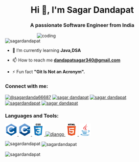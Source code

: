 <h1 align="center">Hi 👋, I'm Sagar Dandapat</h1>
<h3 align="center">A passionate Software Engineer from India</h3>
<img align="right"alt="coding"width="400"src="/home/sagar/Downloads/140866485-8fb1c876-9a8f-4d6a-98dc-08c4981eaf70.gif"
<p align="left"> <img src="https://komarev.com/ghpvc/?username=sagardandapat&label=Profile%20views&color=0e75b6&style=flat" alt="sagardandapat" /> </p>

- 🌱 I’m currently learning **Java,DSA**

- 📫 How to reach me **dandapatsagar340@gmail.com**

- ⚡ Fun fact **"Git Is Not an Acronym".**

<h3 align="left">Connect with me:</h3>
<p align="left">
<a href="https://twitter.com/@sagardanda66687" target="blank"><img align="center" src="https://raw.githubusercontent.com/rahuldkjain/github-profile-readme-generator/master/src/images/icons/Social/twitter.svg" alt="@sagardanda66687" height="30" width="40" /></a>
<a href="https://linkedin.com/in/sagar dandapat" target="blank"><img align="center" src="https://raw.githubusercontent.com/rahuldkjain/github-profile-readme-generator/master/src/images/icons/Social/linked-in-alt.svg" alt="sagar dandapat" height="30" width="40" /></a>
<a href="https://www.hackerrank.com/sagar dandapat" target="blank"><img align="center" src="https://raw.githubusercontent.com/rahuldkjain/github-profile-readme-generator/master/src/images/icons/Social/hackerrank.svg" alt="sagar dandapat" height="30" width="40" /></a>
<a href="https://www.leetcode.com/sagardandapat" target="blank"><img align="center" src="https://raw.githubusercontent.com/rahuldkjain/github-profile-readme-generator/master/src/images/icons/Social/leet-code.svg" alt="sagardandapat" height="30" width="40" /></a>
<a href="https://auth.geeksforgeeks.org/user/sagar dandapat" target="blank"><img align="center" src="https://raw.githubusercontent.com/rahuldkjain/github-profile-readme-generator/master/src/images/icons/Social/geeks-for-geeks.svg" alt="sagar dandapat" height="30" width="40" /></a>
</p>
<h3 align="left">Languages and Tools:</h3>
<p align="left"> <a href="https://www.cprogramming.com/" target="_blank" rel="noreferrer"> <img src="https://raw.githubusercontent.com/devicons/devicon/master/icons/c/c-original.svg" alt="c" width="40" height="40"/> </a> <a href="https://www.w3schools.com/cpp/" target="_blank" rel="noreferrer"> <img src="https://raw.githubusercontent.com/devicons/devicon/master/icons/cplusplus/cplusplus-original.svg" alt="cplusplus" width="40" height="40"/> </a> <a href="https://www.w3schools.com/css/" target="_blank" rel="noreferrer"> <img src="https://raw.githubusercontent.com/devicons/devicon/master/icons/css3/css3-original-wordmark.svg" alt="css3" width="40" height="40"/> </a> <a href="https://www.djangoproject.com/" target="_blank" rel="noreferrer"> <img src="https://cdn.worldvectorlogo.com/logos/django.svg" alt="django" width="40" height="40"/> </a> <a href="https://www.w3.org/html/" target="_blank" rel="noreferrer"> <img src="https://raw.githubusercontent.com/devicons/devicon/master/icons/html5/html5-original-wordmark.svg" alt="html5" width="40" height="40"/> </a> <a href="https://www.java.com" target="_blank" rel="noreferrer"> <img src="https://raw.githubusercontent.com/devicons/devicon/master/icons/java/java-original.svg" alt="java" width="40" height="40"/> </a> </p>

<p><img align="left" src="https://github-readme-stats.vercel.app/api/top-langs?username=sagardandapat&show_icons=true&locale=en&layout=compact" alt="sagardandapat" /></p>

<p>&nbsp;<img align="center" src="https://github-readme-stats.vercel.app/api?username=sagardandapat&show_icons=true&locale=en" alt="sagardandapat" /></p>

<p><img align="center" src="https://github-readme-streak-stats.herokuapp.com/?user=sagardandapat&" alt="sagardandapat" /></p>
